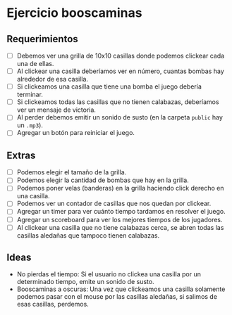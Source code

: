 # Ejercicio booscaminas

## Requerimientos

- [ ] Debemos ver una grilla de 10x10 casillas donde podemos clickear cada una de ellas.
- [ ] Al clickear una casilla deberíamos ver en número, cuantas bombas hay alrededor de esa casilla.
- [ ] Si clickeamos una casilla que tiene una bomba el juego debería terminar.
- [ ] Si clickeamos todas las casillas que no tienen calabazas, deberíamos ver un mensaje de victoria.
- [ ] Al perder debemos emitir un sonido de susto (en la carpeta `public` hay un `.mp3`).
- [ ] Agregar un botón para reiniciar el juego.

## Extras

- [ ] Podemos elegir el tamaño de la grilla.
- [ ] Podemos elegir la cantidad de bombas que hay en la grilla.
- [ ] Podemos poner velas (banderas) en la grilla haciendo click derecho en una casilla.
- [ ] Podemos ver un contador de casillas que nos quedan por clickear.
- [ ] Agregar un timer para ver cuánto tiempo tardamos en resolver el juego.
- [ ] Agregar un scoreboard para ver los mejores tiempos de los jugadores.
- [ ] Al clickear una casilla que no tiene calabazas cerca, se abren todas las casillas aledañas que tampoco tienen calabazas.

## Ideas
- No pierdas el tiempo: Si el usuario no clickea una casilla por un determinado tiempo, emite un sonido de susto.
- Booscaminas a oscuras: Una vez que clickeamos una casilla solamente podemos pasar con el mouse por las casillas aledañas, si salimos de esas casillas, perdemos.
